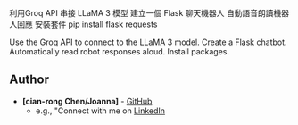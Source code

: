 利用Groq API 串接 LLaMA 3 模型
建立一個 Flask 聊天機器人
自動語音朗讀機器人回應
安裝套件
pip install flask requests

Use the Groq API to connect to the LLaMA 3 model.
Create a Flask chatbot.
Automatically read robot responses aloud.
Install packages.

## Author
* **[cian-rong Chen/Joanna]** - [GitHub](https://github.com/CSSXML)
  * e.g., "Connect with me on [LinkedIn](www.linkedin.com/in/joanna-chen-4228152b8) 
